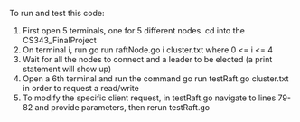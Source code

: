 To run and test this code:
1. First open 5 terminals, one for 5 different nodes. cd into the CS343_FinalProject
2. On terminal i, run go run raftNode.go i cluster.txt where 0 <= i <= 4
3. Wait for all the nodes to connect and a leader to be elected (a print statement will show up)
4. Open a 6th terminal and run the command go run testRaft.go cluster.txt in order to request a read/write
5. To modify the specific client request, in testRaft.go navigate to lines 79-82 and provide parameters, then rerun testRaft.go
